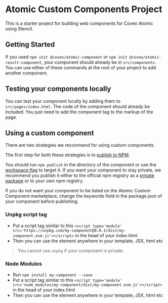 # Atomic Custom Components Project

This is a starter project for building web components for Coveo Atomic using Stencil.

## Getting Started

<!-- TODO CDX-1358: Insert instruction to create other components -->
If you used `npm init @coveo/atomic-component` or `npm init @coveo/atomic-result-component`, your component should already be in `src/components`.
You can use either of these commands at the root of your project to add another component.

## Testing your components locally

You can test your component locally by adding them to `src/pages/index.html`.
The code of the component should already be included. You just need to add the component tag to the markup of the page.

<!--
    TODO CDX-1356: tldr best practices and/or doc link.
-->

## Using a custom component

There are two strategies we recommend for using custom components.

The first step for both these strategies is to [publish to NPM](https://docs.npmjs.com/getting-started/publishing-npm-packages).

You should run `npm publish` in the directory of the component or use the [workspace flag](https://docs.npmjs.com/cli/v9/using-npm/workspaces#running-commands-in-the-context-of-workspaces) to target it.
If you want your component to stay private, we recommend you publish it either to the official npm registry as a [private package](https://docs.npmjs.com/about-private-packages) or to your own npm registry.

If you do not want your component to be listed on the Atomic Custom Component marketplace, change the keywords field in the package.json of your component before publishing.

### Unpkg script tag

- Put a script tag similar to this `<script type='module' src='https://unpkg.com/my-component@0.0.1/dist/my-component.esm.js'></script>` in the head of your index.html
- Then you can use the element anywhere in your template, JSX, html etc

> You cannot use `unpkg` if your component is private.

### Node Modules

- Run `npm install my-component --save`
- Put a script tag similar to this `<script type='module' src='node_modules/my-component/dist/my-component.esm.js'></script>` in the head of your index.html
- Then you can use the element anywhere in your template, JSX, html etc

<!--
    TODO CDX-1355: better documentation regarding bundling
-->
